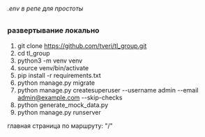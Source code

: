 ###### .env в репе для простоты

### развертывание локально

1. git clone https://github.com/tveri/tl_group.git
2. cd tl_group
3. python3 -m venv venv
4. source venv/bin/activate
5. pip install -r requirements.txt
6. python manage.py migrate
7. python manage.py createsuperuser --username admin --email admin@example.com --skip-checks
8. python generate_mock_data.py
9. python manage.py runserver


главная страница по маршруту: "/"

